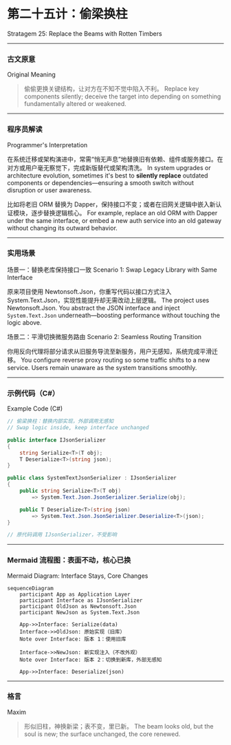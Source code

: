 # 第二十五计：偷梁换柱

Stratagem 25: Replace the Beams with Rotten Timbers

---

### 古文原意

Original Meaning

> 偷偷更换关键结构，让对方在不知不觉中陷入不利。
> Replace key components silently; deceive the target into depending on something fundamentally altered or weakened.

---

### 程序员解读

Programmer's Interpretation

在系统迁移或架构演进中，常需“悄无声息”地替换旧有依赖、组件或服务接口。在对方或用户毫无察觉下，完成新版替代或架构清洗。
In system upgrades or architecture evolution, sometimes it's best to **silently replace** outdated components or dependencies—ensuring a smooth switch without disruption or user awareness.

比如将老旧 ORM 替换为 Dapper，保持接口不变；或者在旧网关逻辑中嵌入新认证模块，逐步替换逻辑核心。
For example, replace an old ORM with Dapper under the same interface, or embed a new auth service into an old gateway without changing its outward behavior.

---

### 实用场景

场景一：替换老库保持接口一致
Scenario 1: Swap Legacy Library with Same Interface

原来项目使用 Newtonsoft.Json，你重写代码以接口方式注入 System.Text.Json，实现性能提升却无需改动上层逻辑。
The project uses Newtonsoft.Json. You abstract the JSON interface and inject `System.Text.Json` underneath—boosting performance without touching the logic above.

场景二：平滑切换微服务路由
Scenario 2: Seamless Routing Transition

你用反向代理将部分请求从旧服务导流至新服务，用户无感知，系统完成平滑迁移。
You configure reverse proxy routing so some traffic shifts to a new service. Users remain unaware as the system transitions smoothly.

---

### 示例代码（C#）

Example Code (C#)

```csharp
// 偷梁换柱：替换内部实现，外部调用无感知
// Swap logic inside, keep interface unchanged

public interface IJsonSerializer
{
    string Serialize<T>(T obj);
    T Deserialize<T>(string json);
}

public class SystemTextJsonSerializer : IJsonSerializer
{
    public string Serialize<T>(T obj)
        => System.Text.Json.JsonSerializer.Serialize(obj);

    public T Deserialize<T>(string json)
        => System.Text.Json.JsonSerializer.Deserialize<T>(json);
}

// 原代码调用 IJsonSerializer，不受影响
```

---

### Mermaid 流程图：表面不动，核心已换

Mermaid Diagram: Interface Stays, Core Changes

```mermaid
sequenceDiagram
    participant App as Application Layer
    participant Interface as IJsonSerializer
    participant OldJson as Newtonsoft.Json
    participant NewJson as System.Text.Json

    App->>Interface: Serialize(data)
    Interface->>OldJson: 原始实现（旧库）
    Note over Interface: 版本 1：使用旧库

    Interface->>NewJson: 新实现注入（不改外观）
    Note over Interface: 版本 2：切换到新库，外部无感知

    App->>Interface: Deserialize(json)
```

---

### 格言

Maxim

> 形似旧柱，神换新梁；表不变，里已新。
> The beam looks old, but the soul is new; the surface unchanged, the core renewed.
